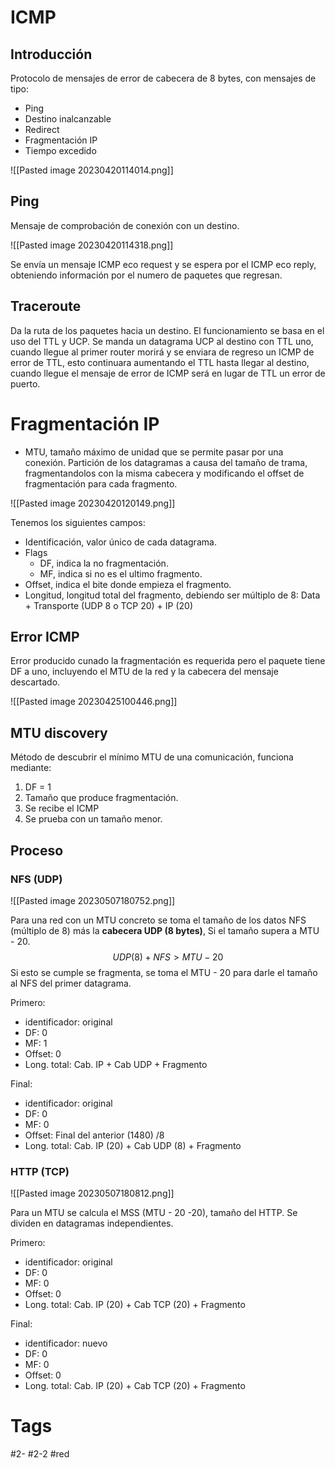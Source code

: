 # ICMP
## Introducción
Protocolo de mensajes de error de cabecera de 8 bytes, con mensajes de tipo:
- Ping
- Destino inalcanzable
- Redirect
- Fragmentación IP
- Tiempo excedido

![[Pasted image 20230420114014.png]]

## Ping
Mensaje de comprobación de conexión con un destino.

![[Pasted image 20230420114318.png]]

Se envía un mensaje ICMP eco request y se espera por el ICMP eco reply, obteniendo información por el numero de paquetes que regresan.
## Traceroute
Da la ruta de los paquetes hacia un destino.
El funcionamiento se basa en el uso del TTL  y UCP. Se manda un datagrama UCP al destino con TTL uno, cuando llegue al primer router morirá y se enviara de regreso un ICMP de error de TTL, esto continuara aumentando el TTL hasta llegar al destino, cuando llegue el mensaje de error de ICMP será en lugar de TTL un error de puerto.
# Fragmentación IP
- MTU, tamaño máximo de unidad que se permite pasar por una conexión.
Partición de los datagramas a causa del tamaño de trama, fragmentandolos con la misma cabecera y modificando el offset de fragmentación para cada fragmento.

![[Pasted image 20230420120149.png]]

Tenemos los siguientes campos:
- Identificación, valor único de cada datagrama.
- Flags
	- DF, indica la no fragmentación.
	- MF, indica si no es el ultimo fragmento.
- Offset, indica el bite donde empieza el fragmento.
- Longitud, longitud total del fragmento, debiendo ser múltiplo de 8: Data + Transporte (UDP 8 o TCP 20) + IP (20)

## Error ICMP
Error producido cunado la fragmentación es requerida pero el paquete tiene DF a uno, incluyendo el MTU de la red y la cabecera del mensaje descartado.

![[Pasted image 20230425100446.png]]

## MTU discovery
Método de descubrir el mínimo MTU  de una comunicación, funciona mediante:
1. DF = 1
2. Tamaño que produce fragmentación.
3. Se recibe el ICMP
4. Se prueba con un tamaño menor.

## Proceso
### NFS (UDP)

![[Pasted image 20230507180752.png]]

Para una red con un MTU concreto se toma el tamaño de los datos NFS (múltiplo de 8) más la **cabecera UDP (8 bytes)**, Si el tamaño supera a MTU - 20.
$$UDP(8)+NFS>MTU-20$$
Si esto se cumple se fragmenta, se toma el MTU - 20 para darle el tamaño al NFS del primer datagrama.

Primero:
- identificador: original
- DF: 0
- MF: 1
- Offset: 0
- Long. total: Cab. IP + Cab UDP + Fragmento

Final:
- identificador: original
- DF: 0
- MF: 0
- Offset: Final del anterior (1480) /8
- Long. total: Cab. IP (20) + Cab UDP (8) + Fragmento

### HTTP (TCP)

![[Pasted image 20230507180812.png]]

Para un MTU se calcula el MSS (MTU - 20 -20), tamaño del HTTP. Se dividen en datagramas independientes.

Primero:
- identificador: original
- DF: 0
- MF: 0
- Offset: 0
- Long. total: Cab. IP (20) + Cab TCP (20) + Fragmento

Final:
- identificador: nuevo
- DF: 0
- MF: 0
- Offset: 0
- Long. total: Cab. IP (20) + Cab TCP (20) + Fragmento

# Tags
#2- 
#2-2 
#red 